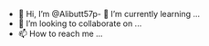 - 👋 Hi, I’m @Alibutt57p- 🌱 I’m currently learning ...
- 💞️ I’m looking to collaborate on ...
- 📫 How to reach me ...

<!---
Alibutt57/Alibutt57 is a ✨ special ✨ repository because its `README.md` (this file) appears on your GitHub profile.
You can click the Preview link to take a look at your changes.
--->
